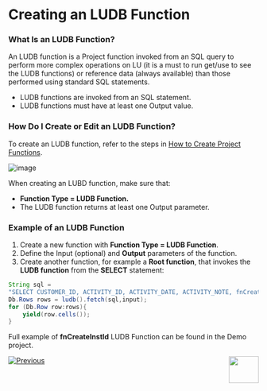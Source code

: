 # Creating an LUDB Function

### What Is an LUDB Function?

An LUDB function is a Project function invoked from an SQL query to perform more complex operations on LU (it is a must to run get/use to see the LUDB functions) or reference data (always available) than those performed using standard SQL statements.
*	LUDB functions are invoked from an SQL statement.
*	LUDB functions must have at least one Output value.

### How Do I Create or Edit an LUDB Function? 
To create an LUDB function, refer to the steps in [How to Create Project Functions](/articles/07_table_population/10_creating_a_project_function.md).

<studio>

![image](images/07_09_01_screen1.png)

</studio>

When creating an LUBD function, make sure that:
*	**Function Type = LUDB Function.** 
*	The LUDB function returns at least one Output parameter.

### Example of an LUDB Function

1.	Create a new function with **Function Type = LUDB Function**.
2.	Define the Input (optional) and **Output** parameters of the function.
3.	Create another function, for example a **Root function**, that invokes the **LUDB function** from the **SELECT** statement:

~~~java
String sql = 
"SELECT CUSTOMER_ID, ACTIVITY_ID, ACTIVITY_DATE, ACTIVITY_NOTE, fnCreateInstId(?) IID FROM Customer.ACTIVITY";
Db.Rows rows = ludb().fetch(sql,input);
for (Db.Row row:rows){
	yield(row.cells());
}
~~~

Full example of **fnCreateInstId** LUDB Function can be found in the Demo project.

[![Previous](/articles/images/Previous.png)](/articles/07_table_population/11_2_root_functions_code_examples.md)[<img align="right" width="60" height="54" src="/articles/images/Next.png">](/articles/07_table_population/11_4_creating_a_trigger_function.md)
